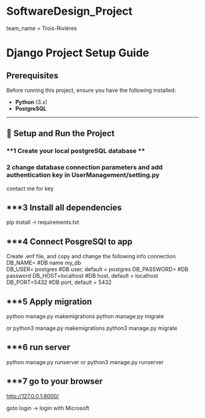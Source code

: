# SoftwareDesign_Project
team_name = Trois-Rivières

# Django Project Setup Guide

## **Prerequisites**
Before running this project, ensure you have the following installed:

- **Python** (3.x)
- **PostgreSQL** 

---

## **🔧 Setup and Run the Project**

### **1️ Create your local postgreSQL database **

### **2 change database connection parameters and add authentication key in UserManagement/setting.py**
contact me for key

## ***3 Install all dependencies
pip install -r requirements.txt

## ***4 Connect PosgreSQl to app
Create .enf file, and copy and change the following info connection
DB_NAME= #DB name my_db         
DB_USER= postgres #DB user, default = postgres
DB_PASSWORD= #DB password
DB_HOST=localhost #DB host, default = localhost
DB_PORT=5432 #DB port, default = 5432

## ***5 Apply migration
python manage.py makemigrations
python manage.py migrate

or 
python3 manage.py makemigrations
python3 manage.py migrate

## ***6 run server
python manage.py runserver
or
python3 manage.py runserver

## ***7 go to your browser
http://127.0.0.1:8000/

goto login -> login with Microsoft